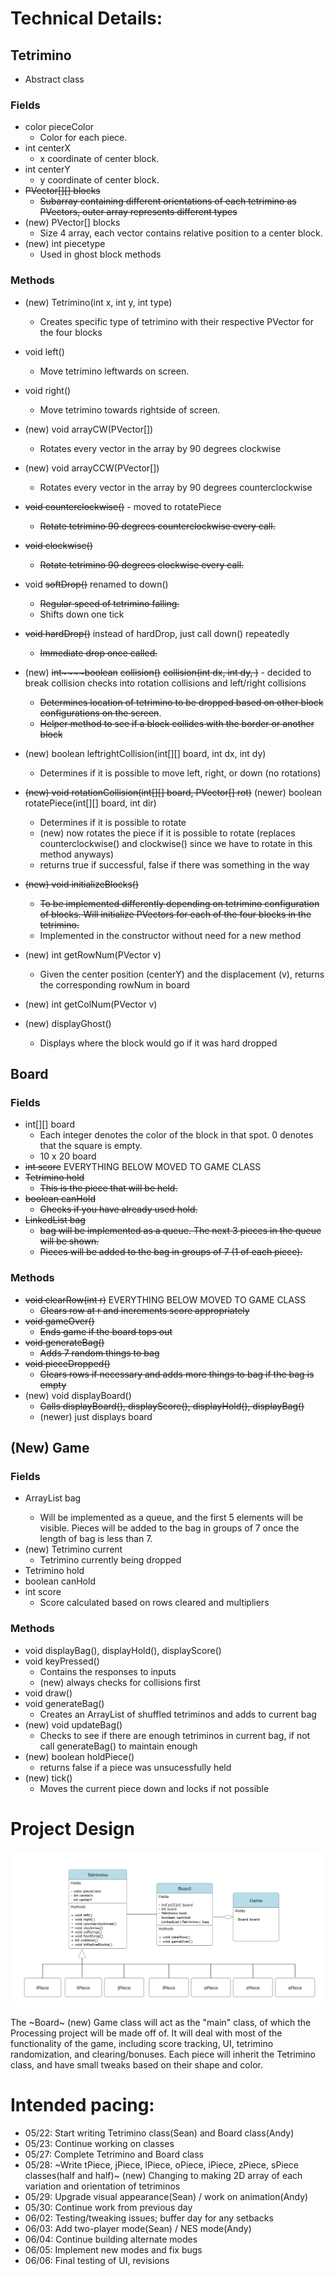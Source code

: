 
# Technical Details:

## Tetrimino
- Abstract class
### Fields
- color pieceColor
  - Color for each piece.
- int centerX
  - x coordinate of center block.
- int centerY
  - y coordinate of center block.
- ~~PVector[][] blocks~~
  - ~~Subarray containing different orientations of each tetrimino as PVectors, outer array represents different types~~
- (new) PVector[] blocks
  - Size 4 array, each vector contains relative position to a center block.
- (new) int piecetype
  - Used in ghost block methods

### Methods
- (new) Tetrimino(int x, int y, int type)
  - Creates specific type of tetrimino with their respective PVector for the four blocks
- void left()
  - Move tetrimino leftwards on screen.
- void right()
  - Move tetrimino towards rightside of screen.
- (new) void arrayCW(PVector[]) 
  - Rotates every vector in the array by 90 degrees clockwise
- (new) void arrayCCW(PVector[])
  - Rotates every vector in the array by 90 degrees counterclockwise
- ~~void counterclockwise()~~ - moved to rotatePiece
  - ~~Rotate tetrimino 90 degrees counterclockwise every call.~~
- ~~void clockwise()~~
  - ~~Rotate tetrimino 90 degrees clockwise every call.~~
- void ~~softDrop()~~ renamed to down()
  - ~~Regular speed of tetrimino falling.~~
  - Shifts down one tick
- ~~void hardDrop()~~ instead of hardDrop, just call down() repeatedly
  - ~~Immediate drop once called.~~
- (new) ~~int~~~~boolean~~ ~~collision()~~ ~~collision(int dx, int dy, )~~ - decided to break collision checks into rotation collisions and left/right collisions
  - ~~Determines location of tetrimino to be dropped based on other block configurations on the screen~~.
  - ~~Helper method to see if a block collides with the border or another block~~
- (new) boolean leftrightCollision(int[][] board, int dx, int dy) 
  - Determines if it is possible to move left, right, or down (no rotations)
- ~~(new) void rotationCollision(int[][] board, PVector[] rot)~~ (newer) boolean rotatePiece(int[][] board, int dir)
  - Determines if it is possible to rotate
  - (new) now rotates the piece if it is possible to rotate (replaces counterclockwise() and clockwise() since we have to rotate in this method anyways)
  - returns true if successful, false if there was something in the way

- ~~(new) void initializeBlocks()~~
  - ~~To be implemented differently depending on tetrimino configuration of blocks. Will initialize PVectors for each of the four blocks in the tetrimino.~~
  - Implemented in the constructor without need for a new method
- (new) int getRowNum(PVector v) 
  - Given the center position (centerY) and the displacement (v), returns the corresponding rowNum in board
- (new) int getColNum(PVector v)
- (new) displayGhost() 
  - Displays where the block would go if it was hard dropped  

## Board
### Fields
- int[][] board
    - Each integer denotes the color of the block in that spot. 0 denotes that the square is empty.
    - 10 x 20 board
- ~~int score~~ EVERYTHING BELOW MOVED TO GAME CLASS
- ~~Tetrimino hold~~
    - ~~This is the piece that will be held.~~
- ~~boolean canHold~~
    - ~~Checks if you have already used hold.~~
- ~~LinkedList<Tetrimino> bag~~
    - ~~bag will be implemented as a queue. The next 3 pieces in the queue will be shown.~~
    - ~~Pieces will be added to the bag in groups of 7 (1 of each piece).~~
### Methods
- ~~void clearRow(int r)~~ EVERYTHING BELOW MOVED TO GAME CLASS
    - ~~Clears row at r and increments score appropriately~~
- ~~void gameOver()~~
    - ~~Ends game if the board tops out~~
- ~~void generateBag()~~
    - ~~Adds 7 random things to bag~~
- ~~void pieceDropped()~~
    - ~~Clears rows if necessary and adds more things to bag if the bag is empty~~
- (new) void displayBoard()
    - ~~Calls displayBoard(), displayScore(), displayHold(), displayBag()~~
    - (newer) just displays board

## (New) Game 
### Fields
- ArrayList<Tetrimino> bag
    - Will be implemented as a queue, and the first 5 elements will be visible. Pieces will be added to the bag in groups of 7 once the length of bag is less than 7.
- (new) Tetrimino current
    - Tetrimino currently being dropped
- Tetrimino hold
- boolean canHold
- int score
    - Score calculated based on rows cleared and multipliers

### Methods
- void displayBag(), displayHold(), displayScore()
- void keyPressed()
    - Contains the responses to inputs
    - (new) always checks for collisions first
- void draw()
- void generateBag()
    - Creates an ArrayList of shuffled tetriminos and adds to current bag
- (new) void updateBag()
    - Checks to see if there are enough tetriminos in current bag, if not call generateBag() to maintain enough
- (new) boolean holdPiece()
    - returns false if a piece was unsucessfully held
- (new) tick()
    - Moves the current piece down and locks if not possible

# Project Design

![UMLDiagram](UMLdiagram.png)

The ~Board~ (new) Game class will act as the "main" class, of which the Processing project will be made off of. It will deal with most of the functionality of the game, including score tracking, UI, tetrimino randomization, and clearing/bonuses. Each piece will inherit the Tetrimino class, and have small tweaks based on their shape and color.

# Intended pacing:

- 05/22: Start writing Tetrimino class(Sean) and Board class(Andy)
- 05/23: Continue working on classes
- 05/27: Complete Tetrimino and Board class
- 05/28: ~Write tPiece, jPiece, lPiece, oPiece, iPiece, zPiece, sPiece classes(half and half)~
         (new) Changing to making 2D array of each variation and orientation of tetriminos
- 05/29: Upgrade visual appearance(Sean) / work on animation(Andy)
- 05/30: Continue work from previous day
- 06/02: Testing/tweaking issues; buffer day for any setbacks
- 06/03: Add two-player mode(Sean) / NES mode(Andy)
- 06/04: Continue building alternate modes
- 06/05: Implement new modes and fix bugs
- 06/06: Final testing of UI, revisions
